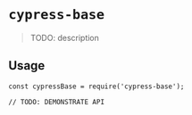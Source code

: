 # `cypress-base`

> TODO: description

## Usage

```
const cypressBase = require('cypress-base');

// TODO: DEMONSTRATE API
```
